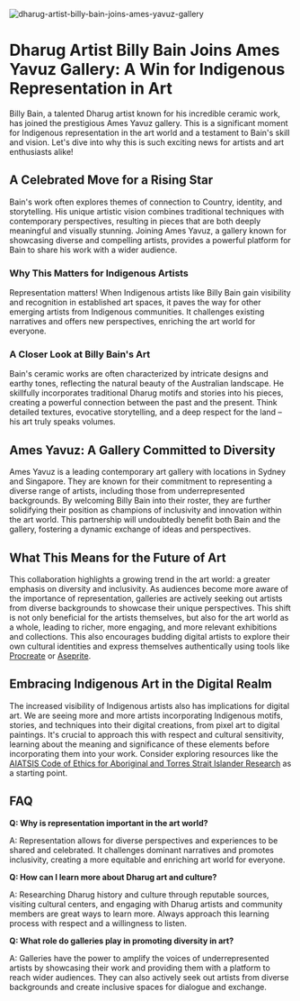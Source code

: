 ![dharug-artist-billy-bain-joins-ames-yavuz-gallery](https://images.pexels.com/photos/33476151/pexels-photo-33476151.jpeg?auto=compress&cs=tinysrgb&fit=crop&h=627&w=1200)

# Dharug Artist Billy Bain Joins Ames Yavuz Gallery: A Win for Indigenous Representation in Art

Billy Bain, a talented Dharug artist known for his incredible ceramic work, has joined the prestigious Ames Yavuz gallery. This is a significant moment for Indigenous representation in the art world and a testament to Bain's skill and vision. Let's dive into why this is such exciting news for artists and art enthusiasts alike!

## A Celebrated Move for a Rising Star

Bain's work often explores themes of connection to Country, identity, and storytelling. His unique artistic vision combines traditional techniques with contemporary perspectives, resulting in pieces that are both deeply meaningful and visually stunning. Joining Ames Yavuz, a gallery known for showcasing diverse and compelling artists, provides a powerful platform for Bain to share his work with a wider audience.

### Why This Matters for Indigenous Artists

Representation matters! When Indigenous artists like Billy Bain gain visibility and recognition in established art spaces, it paves the way for other emerging artists from Indigenous communities. It challenges existing narratives and offers new perspectives, enriching the art world for everyone.

### A Closer Look at Billy Bain's Art

Bain's ceramic works are often characterized by intricate designs and earthy tones, reflecting the natural beauty of the Australian landscape. He skillfully incorporates traditional Dharug motifs and stories into his pieces, creating a powerful connection between the past and the present. Think detailed textures, evocative storytelling, and a deep respect for the land – his art truly speaks volumes.

## Ames Yavuz: A Gallery Committed to Diversity

Ames Yavuz is a leading contemporary art gallery with locations in Sydney and Singapore. They are known for their commitment to representing a diverse range of artists, including those from underrepresented backgrounds. By welcoming Billy Bain into their roster, they are further solidifying their position as champions of inclusivity and innovation within the art world. This partnership will undoubtedly benefit both Bain and the gallery, fostering a dynamic exchange of ideas and perspectives.

## What This Means for the Future of Art

This collaboration highlights a growing trend in the art world: a greater emphasis on diversity and inclusivity. As audiences become more aware of the importance of representation, galleries are actively seeking out artists from diverse backgrounds to showcase their unique perspectives. This shift is not only beneficial for the artists themselves, but also for the art world as a whole, leading to richer, more engaging, and more relevant exhibitions and collections. This also encourages budding digital artists to explore their own cultural identities and express themselves authentically using tools like [Procreate](https://procreate.art/) or [Aseprite](https://www.aseprite.org/).

## Embracing Indigenous Art in the Digital Realm

The increased visibility of Indigenous artists also has implications for digital art. We are seeing more and more artists incorporating Indigenous motifs, stories, and techniques into their digital creations, from pixel art to digital paintings. It's crucial to approach this with respect and cultural sensitivity, learning about the meaning and significance of these elements before incorporating them into your work. Consider exploring resources like the [AIATSIS Code of Ethics for Aboriginal and Torres Strait Islander Research](https://aiatsis.gov.au/research/ethical-research) as a starting point.

## FAQ

**Q: Why is representation important in the art world?**

A: Representation allows for diverse perspectives and experiences to be shared and celebrated. It challenges dominant narratives and promotes inclusivity, creating a more equitable and enriching art world for everyone.

**Q: How can I learn more about Dharug art and culture?**

A: Researching Dharug history and culture through reputable sources, visiting cultural centers, and engaging with Dharug artists and community members are great ways to learn more. Always approach this learning process with respect and a willingness to listen.

**Q: What role do galleries play in promoting diversity in art?**

A: Galleries have the power to amplify the voices of underrepresented artists by showcasing their work and providing them with a platform to reach wider audiences. They can also actively seek out artists from diverse backgrounds and create inclusive spaces for dialogue and exchange.